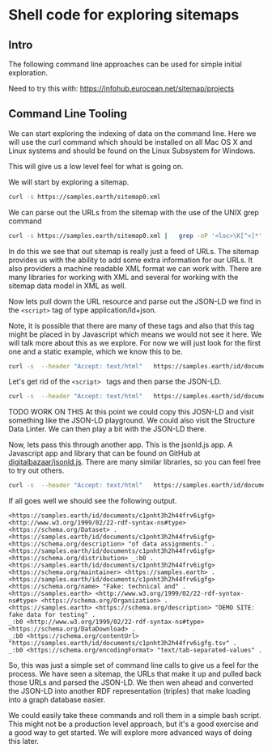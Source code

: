 # Shell code for exploring sitemaps

## Intro

The following command line approaches can be used for simple initial exploration.

Need to try this with:  https://infohub.eurocean.net/sitemap/projects

## Command Line Tooling

We can start exploring the indexing of data on the command line.  Here we will use the curl command which should 
be installed on all Mac OS X and Linux systems and should be found on the Linux Subsystem for Windows. 

This will give us a low level feel for what is going on.  

We will start by exploring a sitemap.  

```bash
curl -s https://samples.earth/sitemap0.xml
```

We can parse out the URLs from the sitemap with the use of the UNIX grep command

```bash
curl -s https://samples.earth/sitemap0.xml |   grep -oP '<loc>\K[^<]*'
```

In do this we see that out sitemap is really just a feed of URLs.  The sitemap provides us with the ability to add 
some extra information for our URLs.  It also providers a machine readable XML format we can work with.  There are many
libraries for working with XML and several for working with the sitemap data model in XML as well. 

Now lets pull down the URL resource and parse out the JSON-LD we find in the ```<script>``` tag of type application/ld+json.

Note, it is possible that there are many of these tags and also that this tag might be placed in by Javascript which means 
we would not see it here.  We will talk more about this as we explore.  For now we will just look for the first one and 
a static example, which we know this to be.  

```bash
curl -s  --header "Accept: text/html"   https://samples.earth/id/documents/c1pnht3h2h44frv6igfg | sed -n '/<script type=\"application\/ld+json\">/,/<\/script>/p'
```

Let's get rid of the ```<script> ``` tags and then parse the JSON-LD. 

```bash
curl -s  --header "Accept: text/html"   https://samples.earth/id/documents/c1pnht3h2h44frv6igfg | sed -n '/<script type=\"application\/ld+json\">/,/<\/script>/p' | sed 's/<\/script>//' | sed 's/<script type=\"application\/ld+json\">//'
```

TODO WORK ON THIS
At this point we could copy this JOSN-LD and visit something like the JSON-LD playground.   We could also 
visit the Structure Data Linter.   We can then play a bit with the JSON-LD there.


Now, lets pass this through another app.  This is the jsonld.js app.  A Javascript app and library that can be found
on GitHub at [digitalbazaar/jsonld.js](https://github.com/digitalbazaar/jsonld.js).   There are many similar libraries,
so you can feel free to try out others.  


```bash
curl -s  --header "Accept: text/html"   https://samples.earth/id/documents/c1pnht3h2h44frv6igfg | sed -n '/<script type=\"application\/ld+json\">/,/<\/script>/p' | sed 's/<\/script>//' | sed 's/<script type=\"application\/ld+json\">//' | jsonld format -q
```

If all goes well we should see the following output.

```
<https://samples.earth/id/documents/c1pnht3h2h44frv6igfg> <http://www.w3.org/1999/02/22-rdf-syntax-ns#type> <https://schema.org/Dataset> .
<https://samples.earth/id/documents/c1pnht3h2h44frv6igfg> <https://schema.org/description> "of data assignments." .
<https://samples.earth/id/documents/c1pnht3h2h44frv6igfg> <https://schema.org/distribution> _:b0 .
<https://samples.earth/id/documents/c1pnht3h2h44frv6igfg> <https://schema.org/maintainer> <https://samples.earth> .
<https://samples.earth/id/documents/c1pnht3h2h44frv6igfg> <https://schema.org/name> "Fake: technical and" .
<https://samples.earth> <http://www.w3.org/1999/02/22-rdf-syntax-ns#type> <https://schema.org/Organization> .
<https://samples.earth> <https://schema.org/description> "DEMO SITE:  fake data for testing" .
_:b0 <http://www.w3.org/1999/02/22-rdf-syntax-ns#type> <https://schema.org/DataDownload> .
_:b0 <https://schema.org/contentUrl> "https://samples.earth/id/documents/c1pnht3h2h44frv6igfg.tsv" .
_:b0 <https://schema.org/encodingFormat> "text/tab-separated-values" .
```

So, this was just a simple set of command line calls to give us a feel for the process.  We have seen a sitemap, the URLs 
that make it up and pulled back those URLs and parsed the JSON-LD.  We then wen ahead and converted the JSON-LD into another
RDF representation (triples) that make loading into a graph database easier.

We could easily take these commands and roll them in a simple bash script.  This might not be a production level approach, 
but it's a good exercise and a good way to get started.  We will explore more advanced ways of doing this later.